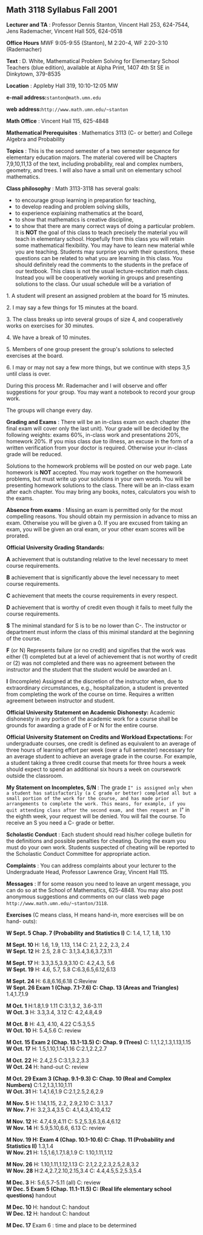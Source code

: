 ##  Math 3118 Syllabus Fall 2001

**Lecturer and TA** : Professor Dennis Stanton, Vincent Hall 253, 624-7544,
Jens Rademacher, Vincent Hall 505, 624-0518

**Office Hours** MWF 9:05-9:55 (Stanton), M 2:20-4, WF 2:20-3:10 (Rademacher)

**Text** : D. White, Mathematical Problem Solving for Elementary School
Teachers (blue edition), available at Alpha Print, 1407 4th St SE in
Dinkytown, 379-8535

**Location** : Appleby Hall 319, 10:10-12:05 MW

**e-mail address:**` stanton@math.umn.edu `

**web address:**` http://www.math.umn.edu/~stanton `

**Math Office** : Vincent Hall 115, 625-4848

**Mathematical Prerequisites** : Mathematics 3113 (C- or better) and College
Algebra and Probability

**Topics** : This is the second semester of a two semester sequence for
elementary education majors. The material covered will be Chapters
7,9,10,11,13 of the text, including probability, real and complex numbers,
geometry, and trees. I will also have a small unit on elementary school
mathematics.

**Class philosophy** : Math 3113-3118 has several goals:

  * to encourage group learning in preparation for teaching, 
  * to develop reading and problem solving skills, 
  * to experience explaining mathematics at the board, 
  * to show that mathematics is creative discipline, 
  * to show that there are many correct ways of doing a particular problem. 
It is **NOT** the goal of this class to teach precisely the material you will
teach in elementary school. Hopefully from this class you will retain some
mathematical flexibility. You may have to learn new material while you are
teaching. Students may surprise you with their questions, these questions can
be related to what you are learning in this class. You should definitely read
the comments to the students in the preface of our textbook. This class is not
the usual lecture-recitation math class. Instead you will be cooperatively
working in groups and presenting solutions to the class. Our usual schedule
will be a variation of

1\. A student will present an assigned problem at the board for 15 minutes.

2\. I may say a few things for 15 minutes at the board.

3\. The class breaks up into several groups of size 4, and cooperatively works
on exercises for 30 minutes.

4\. We have a break of 10 minutes.

5\. Members of one group present the group's solutions to selected exercises
at the board.

6\. I may or may not say a few more things, but we continue with steps 3,5
until class is over.

During this process Mr. Rademacher and I will observe and offer suggestions
for your group. You may want a notebook to record your group work.

The groups will change every day.

**Grading and Exams** : There will be an in-class exam on each chapter (the
final exam will cover only the last unit). Your grade will be decided by the
following weights: exams 60%, in-class work and presentations 20%, homework
20%. If you miss class due to illness, an excuse in the form of a written
verification from your doctor is required. Otherwise your in-class grade will
be reduced.

Solutions to the homework problems will be posted on our web page. Late
homework is **NOT** accepted. You may work together on the homework problems,
but must write up your solutions in your own words. You will be presenting
homework solutions to the class. There will be an in-class exam after each
chapter. You may bring any books, notes, calculators you wish to the exams.

**Absence from exams** : Missing an exam is permitted only for the most
compelling reasons. You should obtain my permission in advance to miss an
exam. Otherwise you will be given a 0. If you are excused from taking an exam,
you will be given an oral exam, or your other exam scores will be prorated.

**Official University Grading Standards:**

**A** achievement that is outstanding relative to the level necessary to meet
course requirements.

**B** achievement that is significantly above the level necessary to meet
course requirements.

**C** achievement that meets the course requirements in every respect.

**D** achievement that is worthy of credit even though it fails to meet fully
the course requirements.

**S** The minimal standard for S is to be no lower than C-. The instructor or
department must inform the class of this minimal standard at the beginning of
the course.

**F** (or N) Represents failure (or no credit) and signifies that the work was
either (1) completed but at a level of achievement that is not worthy of
credit or (2) was not completed and there was no agreement between the
instructor and the student that the student would be awarded an I.

**I** (Incomplete) Assigned at the discretion of the instructor when, due to
extraordinary circumstances, e.g., hospitalization, a student is prevented
from completing the work of the course on time. Requires a written agreement
between instructor and student.

**Official University Statement on Academic Dishonesty:** Academic dishonesty
in any portion of the academic work for a course shall be grounds for awarding
a grade of F or N for the entire course.

**Official University Statement on Credits and Workload Expectations:** For
undergraduate courses, one credit is defined as equivalent to an average of
three hours of learning effort per week (over a full semester) necessary for
an average student to achieve an average grade in the course. For example, a
student taking a three credit course that meets for three hours a week should
expect to spend an additional six hours a week on coursework outside the
classroom.

**My Statement on Incompletes, S/N** : The grade ``I" is assigned only when a
student has satisfactorily (a C grade or better) completed all but a small
portion of the work for the course, and has made prior arrangements to
complete the work. This means, for example, if you quit attending class after
the second exam, and then request an ``I" in the eighth week, your request
will be denied. You will fail the course. To receive an S you need a C- grade
or better.

**Scholastic Conduct** : Each student should read his/her college bulletin for
the definitions and possible penalties for cheating. During the exam you must
do your own work. Students suspected of cheating will be reported to the
Scholastic Conduct Committee for appropriate action.

**Complaints** : You can address complaints about your lecturer to the
Undergraduate Head, Professor Lawrence Gray, Vincent Hall 115.

**Messages** : If for some reason you need to leave an urgent message, you can
do so at the School of Mathematics, 625-4848. You may also post anonymous
suggestions and comments on our class web page `
http://www.math.umn.edu/~stanton/3118`.

**Exercises** (C means class, H means hand-in, more exercises will be on hand-
outs):

**W Sept. 5 Chap. 7 (Probability and Statistics I)** C: 1.4, 1.7, 1.8, 1.10

**M Sept. 10** H: 1.6, 1.9, 1.13, 1.14 C: 2.1, 2.2, 2.3, 2.4  
**W Sept. 12** H: 2.5, 2.8 C: 3.1,3.4,3.6,3.7,3.11

**M Sept. 17** H: 3.3,3.5,3.9,3.10 C: 4.2,4.3, 5.6  
**W Sept. 19** H: 4.6, 5.7, 5.8 C:6.3,6.5,6.12,6.13

**M Sept. 24** H: 6.8,6.16,6.18 C:Review  
**W Sept. 26 Exam 1 (Chap. 7.1-7.6) C: Chap. 13 (Areas and Triangles)**
1.4,1.7,1.9

**M Oct. 1** H:1.8,1.9 1.11 C:3.1,3.2, 3.6-3.11  
**W Oct. 3** H: 3.3,3.4, 3.12 C: 4.2,4.8,4.9

**M Oct. 8** H: 4.3, 4.10, 4.22 C:5.3,5.5  
**W Oct. 10** H: 5.4,5.6 C: review

**M Oct. 15 Exam 2 (Chap. 13.1-13.5) C: Chap. 9 (Trees)** C:
1.1,1.2,1.3,1.13,1.15  
**W Oct. 17** H: 1.5,1.10,1.14,1.16 C:2.1,2.2,2.7

**M Oct. 22** H: 2.4,2.5 C:3.1,3.2,3.3  
**W Oct. 24** H: hand-out C: review

**M Oct. 29 Exam 3 (Chap. 9.1-9.3) C: Chap. 10 (Real and Complex Numbers)**
C:1.2,1.3,1.10,1.11  
**W Oct. 31** H: 1.4,1.6,1.9 C:2.1,2.5,2.6,2.9

**M Nov. 5** H: 1.14,1.15, 2.2, 2.9,2.10 C: 3.1,3.7  
**W Nov. 7** H: 3.2,3.4,3.5 C: 4.1,4.3,4.10,4.12

**M Nov. 12** H: 4.7,4.9,4.11 C: 5.2,5.3,6.3,6.4,6.12  
**W Nov. 14** H: 5.9,5.10,6.6, 6.13 C: review

**M Nov. 19 H: Exam 4 (Chap. 10.1-10.6) C: Chap. 11 (Probability and
Statistics II)** 1.3,1.4  
**W Nov. 21** H: 1.5,1.6,1.7,1.8,1.9 C: 1.10,1.11,1.12

**M Nov. 26** H: 1.10,1.11,1.12,1.13 C: 2.1,2.2,2.3,2.5,2.8,3.2  
**W Nov. 28** H:2.4,2.7,2.10,2.15,3.4 C: 4.4,4.5,5.2,5.3,5.4

**M Dec. 3** H: 5.6,5.7-5.11 (all) C: review  
**W Dec. 5 Exam 5 (Chap. 11.1-11.5) C: (Real life elementary school
questions)** handout

**M Dec. 10** H: handout C: handout  
**W Dec. 12** H: handout C: handout

**M Dec. 17** Exam 6 : time and place to be determined

